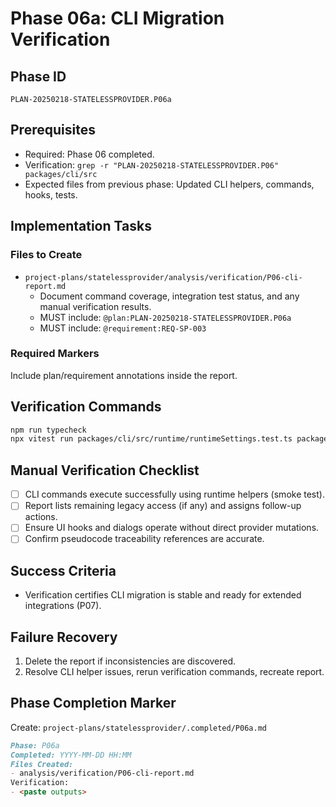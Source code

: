 # Phase 06a: CLI Migration Verification

## Phase ID

`PLAN-20250218-STATELESSPROVIDER.P06a`

## Prerequisites

- Required: Phase 06 completed.
- Verification: `grep -r "PLAN-20250218-STATELESSPROVIDER.P06" packages/cli/src`
- Expected files from previous phase: Updated CLI helpers, commands, hooks, tests.

## Implementation Tasks

### Files to Create

- `project-plans/statelessprovider/analysis/verification/P06-cli-report.md`
  - Document command coverage, integration test status, and any manual verification results.
  - MUST include: `@plan:PLAN-20250218-STATELESSPROVIDER.P06a`
  - MUST include: `@requirement:REQ-SP-003`

### Required Markers

Include plan/requirement annotations inside the report.

## Verification Commands

```bash
npm run typecheck
npx vitest run packages/cli/src/runtime/runtimeSettings.test.ts packages/cli/src/integration-tests/cli-args.integration.test.ts packages/cli/src/integration-tests/model-params-isolation.integration.test.ts packages/cli/src/integration-tests/base-url-behavior.integration.test.ts
```

## Manual Verification Checklist

- [ ] CLI commands execute successfully using runtime helpers (smoke test).
- [ ] Report lists remaining legacy access (if any) and assigns follow-up actions.
- [ ] Ensure UI hooks and dialogs operate without direct provider mutations.
- [ ] Confirm pseudocode traceability references are accurate.

## Success Criteria

- Verification certifies CLI migration is stable and ready for extended integrations (P07).

## Failure Recovery

1. Delete the report if inconsistencies are discovered.
2. Resolve CLI helper issues, rerun verification commands, recreate report.

## Phase Completion Marker

Create: `project-plans/statelessprovider/.completed/P06a.md`

```markdown
Phase: P06a
Completed: YYYY-MM-DD HH:MM
Files Created:
- analysis/verification/P06-cli-report.md
Verification:
- <paste outputs>
```

